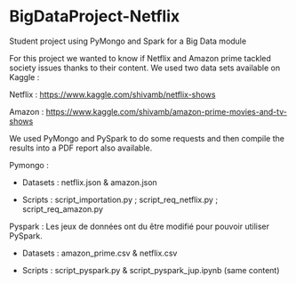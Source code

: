 # BigDataProject-Netflix
Student project using PyMongo and Spark for a Big Data module

For this project we wanted to know if Netflix and Amazon prime tackled society issues thanks to their content. 
We used two data sets available on Kaggle : 

Netflix : https://www.kaggle.com/shivamb/netflix-shows

Amazon : https://www.kaggle.com/shivamb/amazon-prime-movies-and-tv-shows


We used PyMongo and PySpark to do some requests and then compile the results into a PDF report also available. 

Pymongo : 

- Datasets : netflix.json & amazon.json

- Scripts : script_importation.py ; script_req_netflix.py ; script_req_amazon.py

Pyspark : Les jeux de données ont du être modifié pour pouvoir utiliser PySpark. 

- Datasets : amazon_prime.csv & netflix.csv

- Scripts : script_pyspark.py & script_pyspark_jup.ipynb (same content)
